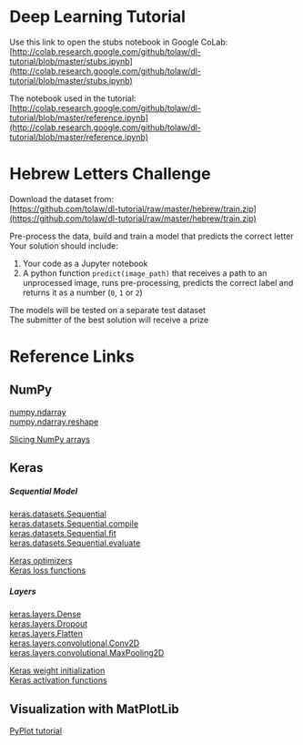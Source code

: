 # Deep Learning Tutorial
Use this link to open the stubs notebook in Google CoLab:  
[http://colab.research.google.com/github/tolaw/dl-tutorial/blob/master/stubs.ipynb](http://colab.research.google.com/github/tolaw/dl-tutorial/blob/master/stubs.ipynb)  


The notebook used in the tutorial:  
[http://colab.research.google.com/github/tolaw/dl-tutorial/blob/master/reference.ipynb](http://colab.research.google.com/github/tolaw/dl-tutorial/blob/master/reference.ipynb)  


# Hebrew Letters Challenge
Download the dataset from:  
[https://github.com/tolaw/dl-tutorial/raw/master/hebrew/train.zip](https://github.com/tolaw/dl-tutorial/raw/master/hebrew/train.zip)  

Pre-process the data, build and train a model that predicts the correct letter  
Your solution should include:
1. Your code as a Jupyter notebook
2. A python function `predict(image_path)` that receives a path to an unprocessed image, runs pre-processing, predicts the correct label and returns it as a number (`0`, `1` or `2`)  

The models will be tested on a separate test dataset  
The submitter of the best solution will receive a prize

# Reference Links

## NumPy
[numpy.ndarray](https://docs.scipy.org/doc/numpy-1.15.0/reference/generated/numpy.ndarray.html)  
[numpy.ndarray.reshape](https://docs.scipy.org/doc/numpy-1.15.0/reference/generated/numpy.ndarray.reshape.html)  
  
[Slicing NumPy arrays](https://machinelearningmastery.com/index-slice-reshape-numpy-arrays-machine-learning-python/)  

## Keras

##### Sequential Model
[keras.datasets.Sequential](https://keras.io/models/sequential/)  
[keras.datasets.Sequential.compile](https://keras.io/models/sequential/#compile)  
[keras.datasets.Sequential.fit](https://keras.io/models/sequential/#fit)  
[keras.datasets.Sequential.evaluate](https://keras.io/models/sequential/#evaluate)  
  
[Keras optimizers](https://keras.io/optimizers/)  
[Keras loss functions](https://keras.io/losses/)  

##### Layers  
[keras.layers.Dense](https://keras.io/layers/core/#dense)  
[keras.layers.Dropout](https://keras.io/layers/core/#dropout)  
[keras.layers.Flatten](https://keras.io/layers/core/#flatten)  
[keras.layers.convolutional.Conv2D](https://keras.io/layers/convolutional/#conv2d)  
[keras.layers.convolutional.MaxPooling2D](https://keras.io/layers/pooling/#maxpooling2d)  
  
[Keras weight initialization](https://keras.io/initializers/)  
[Keras activation functions](https://keras.io/activations/)

## Visualization with MatPlotLib
[PyPlot tutorial](https://matplotlib.org/tutorials/introductory/pyplot.html)  
